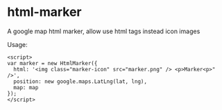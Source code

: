 html-marker
===========

A google map html marker, allow use html tags instead icon images


Usage:

    <script>
    var marker = new HtmlMarker({
      html: '<img class="marker-icon" src="marker.png" /> <p>Marker<p>" />',
      position: new google.maps.LatLng(lat, lng),
      map: map
    });
    </script>
